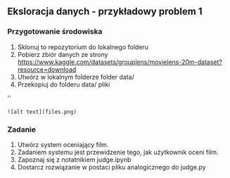 ## Eksloracja danych - przykładowy problem 1

### Przygotowanie środowiska

 1. Sklonuj to repozytorium do lokalnego folderu
 2. Pobierz zbiór danych ze strony https://www.kaggle.com/datasets/grouplens/movielens-20m-dataset?resource=download 
 3. Utwórz w lokalnym folderze folder data/
 4. Przekopiuj do folderu data/ pliki 

 ''

 
    ![alt text](files.png)

### Zadanie

 1. Utwórz system oceniający film. 
 2. Zadaniem systemu jest przewidzenie tego, jak użytkownik oceni film. 
 3. Zapoznaj się z notatnikiem judge.ipynb
 4. Dostarcz rozwiązanie w postaci pliku analogicznego do judge.py